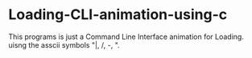 # Loading-CLI-animation-using-c

This programs is just a Command Line Interface animation for Loading.
uisng the asscii symbols "|, /, -, \".
